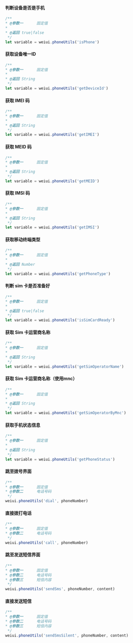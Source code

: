 #### 判断设备是否是手机
```js
/**
* @参数一      固定值
* 
* @返回 true|false
 */
let variable = weiui.phoneUtils('isPhone')
```

#### 获取设备唯一ID
```js
/**
* @参数一      固定值
* 
* @返回 String
 */
let variable = weiui.phoneUtils('getDeviceId')
```

#### 获取 IMEI 码
```js
/**
* @参数一      固定值
* 
* @返回 String
 */
let variable = weiui.phoneUtils('getIMEI')
```

#### 获取 MEID 码
```js
/**
* @参数一      固定值
* 
* @返回 String
 */
let variable = weiui.phoneUtils('getMEID')
```

#### 获取 IMSI 码
```js
/**
* @参数一      固定值
* 
* @返回 String
 */
let variable = weiui.phoneUtils('getIMSI')
```

#### 获取移动终端类型
```js
/**
* @参数一      固定值
* 
* @返回 Number
 */
let variable = weiui.phoneUtils('getPhoneType')
```

#### 判断 sim 卡是否准备好
```js
/**
* @参数一      固定值
* 
* @返回 true|false
 */
let variable = weiui.phoneUtils('isSimCardReady')
```

#### 获取 Sim 卡运营商名称
```js
/**
* @参数一      固定值
* 
* @返回 String
 */
let variable = weiui.phoneUtils('getSimOperatorName')
```

#### 获取 Sim 卡运营商名称（使用mnc）
```js
/**
* @参数一      固定值
* 
* @返回 String
 */
let variable = weiui.phoneUtils('getSimOperatorByMnc')
```

#### 获取手机状态信息
```js
/**
* @参数一      固定值
* 
* @返回 String
 */
let variable = weiui.phoneUtils('getPhoneStatus')
```

#### 跳至拨号界面
```js
/**
* @参数一      固定值
* @参数二      电话号码
 */
weiui.phoneUtils('dial', phoneNumber)
```

#### 直接拨打电话
```js
/**
* @参数一      固定值
* @参数二      电话号码
 */
weiui.phoneUtils('call', phoneNumber)
```

#### 跳至发送短信界面
```js
/**
* @参数一      固定值
* @参数二      电话号码
* @参数三      短信内容
 */
weiui.phoneUtils('sendSms', phoneNumber, content)
```

#### 直接发送短信
```js
/**
* @参数一      固定值
* @参数二      电话号码
* @参数三      短信内容
 */
weiui.phoneUtils('sendSmsSilent', phoneNumber, content)
```

